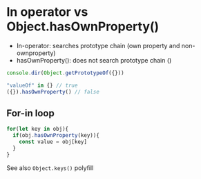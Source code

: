 # In operator vs Object.hasOwnProperty()

- In-operator: searches prototype chain (own property and non-ownproperty)
- hasOwnProperty(): does not search prototype chain ()

```js
console.dir(Object.getPrototypeOf({}))

"valueOf" in {} // true
({}).hasOwnProperty() // false
```

## For-in loop
```js
for(let key in obj){
  if(obj.hasOwnProperty(key)){
    const value = obj[key]
  }
}
```

See also `Object.keys()` polyfill
